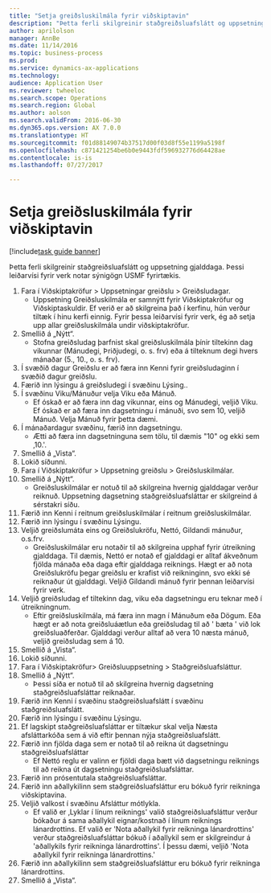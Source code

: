 ```yaml
--- 
title: "Setja greiðsluskilmála fyrir viðskiptavin"
description: "Þetta ferli skilgreinir staðgreiðsluafslátt og uppsetning gjalddaga."
author: aprilolson
manager: AnnBe
ms.date: 11/14/2016
ms.topic: business-process
ms.prod: 
ms.service: dynamics-ax-applications
ms.technology: 
audience: Application User
ms.reviewer: twheeloc
ms.search.scope: Operations
ms.search.region: Global
ms.author: aolson
ms.search.validFrom: 2016-06-30
ms.dyn365.ops.version: AX 7.0.0
ms.translationtype: HT
ms.sourcegitcommit: f01d88149074b37517d00f03d8f55e1199a5198f
ms.openlocfilehash: c871421254be6b0e9443fdf596932776d64428ae
ms.contentlocale: is-is
ms.lasthandoff: 07/27/2017

---
```

# <a name="establish-customer-payment-terms"></a>Setja greiðsluskilmála fyrir viðskiptavin

[!include[task guide banner](../../includes/task-guide-banner.md)]

Þetta ferli skilgreinir staðgreiðsluafslátt og uppsetning gjalddaga. Þessi leiðarvísi fyrir verk notar sýnigögn USMF fyrirtækis.

1. Fara í Viðskiptakröfur > Uppsetningar greiðslu > Greiðsludagar.
    * Uppsetning Greiðsluskilmála er samnýtt fyrir Viðskiptakröfur og Viðskiptaskuldir. Ef verið er að skilgreina það í kerfinu, hún verður tiltæk í hinu kerfi einnig. Fyrir þessa leiðarvísi fyrir verk, ég að setja upp allar greiðsluskilmála undir viðskiptakröfur.  
2. Smellið á „Nýtt“.
    * Stofna greiðsludag þarfnist skal greiðsluskilmála þínir tiltekinn dag vikunnar (Mánudegi, Þriðjudegi, o. s. frv) eða á tilteknum degi hvers mánaðar (5., 10., o. s. frv).  
3. Í svæðið dagur Greiðslu er að færa inn Kenni fyrir greiðsludaginn í svæðið dagur greiðslu.
4. Færið inn lýsingu á greiðsludegi í svæðinu Lýsing..
5. Í svæðinu Viku/Mánuður velja Viku eða Mánuð.
    * Ef óskað er að færa inn dag vikunnar, eins og Mánudegi, veljið Viku. Ef óskað er að færa inn dagsetningu í mánuði, svo sem 10, veljið Mánuð. Velja Mánuð fyrir þetta dæmi.  
6. Í mánaðardagur svæðinu, færið inn dagsetningu.
    * Ætti að færa inn dagsetninguna sem tölu, til dæmis "10" og ekki sem ‚10.'.  
7. Smellið á „Vista“.
8. Lokið síðunni.
9. Fara í Viðskiptakröfur > Uppsetning greiðslu > Greiðsluskilmálar.
10. Smellið á „Nýtt“.
    * Greiðsluskilmálar er notuð til að skilgreina hvernig gjalddagar verður reiknuð. Uppsetning dagsetning staðgreiðsluafsláttar er skilgreind á sérstakri síðu.  
11. Færið inn Kenni í reitnum greiðsluskilmálar í reitnum greiðsluskilmálar.
12. Færið inn lýsingu í svæðinu Lýsingu.
13. Veljið greiðslumáta eins og Greiðslukröfu, Nettó, Gildandi mánuður, o.s.frv.
    * Greiðsluskilmálar eru notaðir til að skilgreina upphaf fyrir útreikning gjalddaga.  Til dæmis, Nettó er notað ef gjalddagi er alltaf ákveðnum fjölda mánaða eða daga eftir gjalddaga reiknings. Hægt er að nota Greiðslukröfu þegar greiðslu er krafist við reikninginn, svo ekki sé reiknaður út gjalddagi. Veljið Gildandi mánuð fyrir þennan leiðarvísi fyrir verk.  
14. Veljið greiðsludag ef tiltekinn dag, viku eða dagsetningu eru teknar með í útreikningnum.
    * Eftir greiðsluskilmála, má færa inn magn í Mánuðum eða Dögum. Eða hægt er að nota greiðsluáætlun eða greiðsludag til að ' bæta ' við lok greiðsluaðferðar. Gjalddagi verður alltaf að vera 10 næsta mánuð, veljið greiðsludag sem á 10.  
15. Smellið á „Vista“.
16. Lokið síðunni.
17. Fara í Viðskiptakröfur> Greiðsluuppsetning > Staðgreiðsluafsláttur.
18. Smellið á „Nýtt“.
    * Þessi síða er notuð til að skilgreina hvernig dagsetning staðgreiðsluafsláttar reiknaðar.  
19. Færið inn Kenni í svæðinu staðgreiðsluafslátt í svæðinu staðgreiðsluafslátt.
20. Færið inn lýsingu í svæðinu Lýsingu.
21. Ef lagskipt staðgreiðsluafsláttar er tiltækur skal velja Næsta afsláttarkóða sem á við eftir þennan nýja staðgreiðsluafslátt.
22. Færið inn fjölda daga sem er notað til að reikna út dagsetningu staðgreiðsluafsláttar
    * Ef Nettó reglu er valinn er fjöldi daga bætt við dagsetningu reiknings til að reikna út dagsetningu staðgreiðsluafsláttar.  
23. Færið inn prósentutala staðgreiðsluafsláttar.
24. Færið inn aðallykilinn sem staðgreiðsluafsláttur eru bókuð fyrir reikninga viðskiptavina.
25. Veljið valkost í svæðinu Afsláttur mótlykla.
    * Ef valið er ‚Lyklar í línum reiknings' valið staðgreiðsluafsláttur verður bókaður á sama aðallykil eignar/kostnað í línum reiknings lánardrottins. Ef valið er 'Nota aðallykil fyrir reikninga lánardrottins' verður staðgreiðsluafsláttar bókuð í aðallykil sem er skilgreindur á 'aðallykils fyrir reikninga lánardrottins'. Í þessu dæmi, veljið 'Nota aðallykil fyrir reikninga lánardrottins.'  
26. Færið inn aðallykilinn sem staðgreiðsluafsláttur eru bókuð fyrir reikninga lánardrottins.
27. Smellið á „Vista“.



